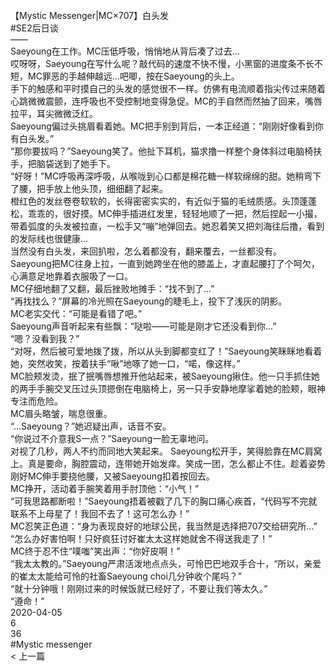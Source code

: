 <br/>
【Mystic Messenger|MC×707】白头发<br/>
#SE2后日谈<br/>
——<br/>
Saeyoung在工作。MC压低呼吸，悄悄地从背后凑了过去...<br/>
哎呀呀，Saeyoung在写什么呢？敲代码的速度不快不慢，小黑窗的进度条不长不短，MC罪恶的手越伸越远...吧唧，按在Saeyoung的头上。<br/>
手下的触感和平时摸自己的头发的感觉很不一样。仿佛有电流顺着指尖传过来随着心跳微微震颤，连呼吸也不受控制地变得急促。MC的手自然而然抽了回来，嘴唇拉平，耳尖微微泛红。<br/>
Saeyoung偏过头挑眉看着她。MC把手别到背后，一本正经道：“刚刚好像看到你有白头发。”<br/>
“那你要拔吗？”Saeyoung笑了。他扯下耳机，猫求撸一样整个身体斜过电脑椅扶手，把脑袋送到了她手下。<br/>
“好呀！”MC呼吸再深呼吸，从喉咙到心口都是棉花糖一样软绵绵的甜。她稍弯下了腰，把手放上他头顶，细细翻了起来。<br/>
橙红色的发丝卷卷软软的，长得密密实实的，有近似于猫的毛绒质感。头顶蓬蓬松，乖乖的，很好摸。MC伸手插进红发里，轻轻地顺了一把，然后捏起一小撮，带着弧度的头发被拉直，一松手又“嘣”地弹回去。她忍着笑又把刘海往后撸，看到的发际线也很健康...<br/>
当然没有白头发，来回扒啦，怎么着都没有，翻来覆去，一丝都没有。<br/>
Saeyoung把MC往身上拉，一直到她跨坐在他的膝盖上，才直起腰打了个呵欠，心满意足地靠着衣服吸了一口。<br/>
MC仔细地翻了又翻，最后挫败地摊手：“找不到了...”<br/>
“再找找么？”屏幕的冷光照在Saeyoung的睫毛上，投下了浅灰的阴影。<br/>
MC老实交代：“可能是看错了吧。”<br/>
Saeyoung声音听起来有些飘：“哒啦——可能是刚才它还没看到你...”<br/>
“嗯？没看到我？”<br/>
“对呀，然后被可爱地拨了拨，所以从头到脚都变红了！”Saeyoung笑眯眯地看着她，突然收笑，按着扶手“啾”地啄了她一口，“喏，像这样。”<br/>
MC脸颊发烫，抿了抿嘴唇想推开他站起来，被Saeyoung揪住。他一只手抓住她的两手手腕交叉压过头顶摁倒在电脑椅上，另一只手安静地摩挲着她的脸颊，眼神专注而危险。<br/>
MC眉头略皱，喘息很重。<br/>
“...Saeyoung？”她迟疑出声，话音不安。<br/>
“你说过不介意我S一点？”Saeyoung一脸无辜地问。<br/>
对视了几秒，两人不约而同地大笑起来。 Saeyoung松开手，笑得脸靠在MC肩窝上。真是要命，胸腔震动，连带她开始发痒。笑成一团，怎么都止不住。趁着姿势刚好MC伸手要挠他腰，又被Saeyoung扣着按回去。<br/>
MC挣开，活动着手腕笑着用手肘顶他：“小气！”<br/>
“可我思路都断啦！”Saeyoung捂着被戳了几下的胸口痛心疾首，“代码写不完就联系不上母星了！我回不去了！这可怎么办！”<br/>
MC忍笑正色道：“身为表现良好的地球公民，我当然是选择把707交给研究所...”<br/>
“怎么办好害怕啊！只好疯狂讨好崔太太这样她就舍不得送我走了！”<br/>
MC终于忍不住“噗嗤”笑出声：“你好皮啊！”<br/>
“我太太教的。”Saeyoung严肃活泼地点点头，可怜巴巴地双手合十，“所以，亲爱的崔太太能给可怜的社畜Saeyoung choi几分钟收个尾吗？”<br/>
“就十分钟哦！刚刚过来的时候饭就已经好了，不要让我们等太久。”<br/>
“遵命！”<br/>
2020-04-05<br/>
6<br/>
36<br/>
#Mystic messenger<br/>
< 上一篇<br/>
